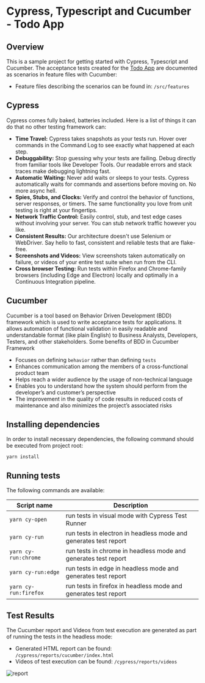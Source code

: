 # Cypress, Typescript and Cucumber - Todo App

## Overview

This is a sample project for getting started with Cypress, Typescript and Cucumber. The acceptance tests created for
the [Todo App](https://todomvc.com/examples/react/#/) are documented as scenarios in feature files with Cucumber:

* Feature files describing the scenarios can be found in: `/src/features`

## Cypress

Cypress comes fully baked, batteries included. Here is a list of things it can do that no other testing framework can:

- **Time Travel:** Cypress takes snapshots as your tests run. Hover over commands in the Command Log to see exactly what
  happened at each step.
- **Debuggability:** Stop guessing why your tests are failing. Debug directly from familiar tools like Developer Tools.
  Our readable errors and stack traces make debugging lightning fast.
- **Automatic Waiting:** Never add waits or sleeps to your tests. Cypress automatically waits for commands and
  assertions before moving on. No more async hell.
- **Spies, Stubs, and Clocks:** Verify and control the behavior of functions, server responses, or timers. The same
  functionality you love from unit testing is right at your fingertips.
- **Network Traffic Control:** Easily control, stub, and test edge cases without involving your server. You can stub
  network traffic however you like.
- **Consistent Results:** Our architecture doesn't use Selenium or WebDriver. Say hello to fast, consistent and reliable
  tests that are flake-free.
- **Screenshots and Videos:** View screenshots taken automatically on failure, or videos of your entire test suite when
  run from the CLI.
- **Cross browser Testing:** Run tests within Firefox and Chrome-family browsers (including Edge and Electron) locally
  and optimally in a Continuous Integration pipeline.

## Cucumber

Cucumber is a tool based on Behavior Driven Development (BDD) framework which is used to write acceptance tests for
applications. It allows automation of functional validation in easily readable and understandable format (like plain
English) to Business Analysts, Developers, Testers, and other stakeholders. Some benefits of BDD in Cucumber Framework

- Focuses on defining `behavior` rather than defining `tests`
- Enhances communication among the members of a cross-functional product team
- Helps reach a wider audience by the usage of non-technical language
- Enables you to understand how the system should perform from the developer’s and customer’s perspective
- The improvement in the quality of code results in reduced costs of maintenance and also minimizes the project’s
  associated risks

## Installing dependencies

In order to install necessary dependencies, the following command should be executed from project root:

`yarn install`

## Running tests

The following commands are available:

| Script name           | Description                                                       |
| --------------------- | ------------------------------------------------------------------|
| `yarn cy-open`        | run tests in visual mode with Cypress Test Runner                 |
| `yarn cy-run`         | run tests in electron in headless mode and generates test report  |
| `yarn cy-run:chrome`  | run tests in chrome in headless mode and generates test report    |
| `yarn cy-run:edge`    | run tests in edge in headless mode and generates test report      |
| `yarn cy-run:firefox` | run tests in firefox in headless mode and generates test report   |

## Test Results

The Cucumber report and Videos from test execution are generated as part of running the tests in the headless mode:

* Generated HTML report can be found: `/cypress/reports/cucumber/index.html`
* Videos of test execution can be found: `/cypress/reports/videos`

![report](https://user-images.githubusercontent.com/27835328/128998479-d98357fc-ce9c-43df-af89-752186ebbcf4.PNG)
